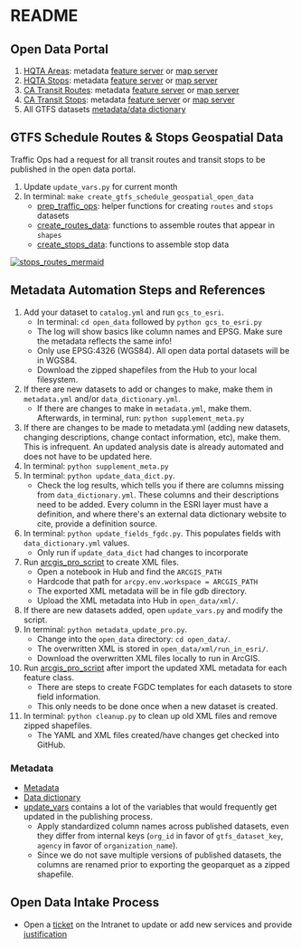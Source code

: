 # README

## Open Data Portal
1. [HQTA Areas](https://gis.data.ca.gov/datasets/863e61eacbf3463ab239beb3cee4a2c3_0): metadata   [feature server](https://gisdata.dot.ca.gov/arcgis/rest/services/CHrailroad/CA_HQ_Transit_Areas/FeatureServer) or [map server](https://gisdata.dot.ca.gov/arcgis/rest/services/CHrailroad/CA_HQ_Transit_Areas/MapServer)
1. [HQTA Stops](https://gis.data.ca.gov/datasets/f6c30480f0e84be699383192c099a6a4_0): metadata [feature server](https://gisdata.dot.ca.gov/arcgis/rest/services/CHrailroad/CA_HQ_Transit_Stops/FeatureServer) or [map server](https://gisdata.dot.ca.gov/arcgis/rest/services/CHrailroad/CA_HQ_Transit_Stops/MapServer)
1. [CA Transit Routes](https://gis.data.ca.gov/datasets/dd7cb74665a14859a59b8c31d3bc5a3e_0): metadata [feature server](https://gisdata.dot.ca.gov/arcgis/rest/services/CHrailroad/CA_Transit_Routes/FeatureServer) or [map server](https://gisdata.dot.ca.gov/arcgis/rest/services/CHrailroad/CA_Transit_Routes/MapServer)
1. [CA Transit Stops](https://gis.data.ca.gov/datasets/900992cc94ab49dbbb906d8f147c2a72_0): metadata [feature server](https://gisdata.dot.ca.gov/arcgis/rest/services/CHrailroad/CA_Transit_Stops/FeatureServer) or [map server](https://gisdata.dot.ca.gov/arcgis/rest/services/CHrailroad/CA_Transit_Stops/MapServer)
1. All GTFS datasets [metadata/data dictionary](https://data.ca.gov/dataset/cal-itp-gtfs-ingest-pipeline-dataset/resource/e26bf6ee-419d-4a95-8e4c-e2b13d5de793)

## GTFS Schedule Routes & Stops Geospatial Data

Traffic Ops had a request for all transit routes and transit stops to be published in the open data portal. 

1. Update `update_vars.py` for current month
1. In terminal: `make create_gtfs_schedule_geospatial_open_data`
   * [prep_traffic_ops](./prep_traffic_ops.py): helper functions for creating `routes` and `stops` datasets
   * [create_routes_data](./create_routes_data.py): functions to assemble routes that appear in `shapes`
   * [create_stops_data](./create_stops_data.py): functions to assemble stop data

[![stops_routes_mermaid](https://mermaid.ink/img/pako:eNqFkM0KwjAQhF8l7Ll5gQgexKsnPQbKkmxtoPkh2SBS-u6mVbxV9zQM3wzszGCiJVAgpdSBHU-kREwUhEVGHTZ7mOLDjJhZ3E4HHUQ7zi4VIeVRGOw5YyiO-xwrU_kQZcREO8iPjsIxfStW_Q_o2XnaoaADT9mjs-3Dec1o4JE8aVBNWhqwTqxBh6WhWDlen8GA4lypg5raBnR2eM_oQQ04leaSdRzz5b3aNt7yAjdubxo?type=png)](https://mermaid.live/edit#pako:eNqFkM0KwjAQhF8l7Ll5gQgexKsnPQbKkmxtoPkh2SBS-u6mVbxV9zQM3wzszGCiJVAgpdSBHU-kREwUhEVGHTZ7mOLDjJhZ3E4HHUQ7zi4VIeVRGOw5YyiO-xwrU_kQZcREO8iPjsIxfStW_Q_o2XnaoaADT9mjs-3Dec1o4JE8aVBNWhqwTqxBh6WhWDlen8GA4lypg5raBnR2eM_oQQ04leaSdRzz5b3aNt7yAjdubxo)

## Metadata Automation Steps and References
1. Add your dataset to `catalog.yml` and run `gcs_to_esri`.
    * In terminal: `cd open_data` followed by `python gcs_to_esri.py` 
    * The log will show basics like column names and EPSG. Make sure the metadata reflects the same info!
    * Only use EPSG:4326 (WGS84). All open data portal datasets will be in WGS84.
    * Download the zipped shapefiles from the Hub to your local filesystem.
1. If there are new datasets to add or changes to make, make them in `metadata.yml` and/or `data_dictionary.yml`. 
   * If there are changes to make in `metadata.yml`, make them. Afterwards, in terminal, run: `python supplement_meta.py`
1. If there are changes to be made to metadata.yml (adding new datasets, changing descriptions, change contact information, etc), make them. This is infrequent. An updated analysis date is already automated and does not have to be updated here.
1. In terminal: `python supplement_meta.py`
1. In terminal: `python update_data_dict.py`. 
   * Check the log results, which tells you if there are columns missing from `data_dictionary.yml`. These columns and their descriptions need to be added. Every column in the ESRI layer must have a definition, and where there's an external data dictionary website to cite, provide a definition source. 
1. In terminal: `python update_fields_fgdc.py`. This populates fields with `data_dictionary.yml` values.
    * Only run if `update_data_dict` had changes to incorporate 
1. Run [arcgis_pro_script](./arcgis_pro_script.py) to create XML files.
    * Open a notebook in Hub and find the `ARCGIS_PATH`
    * Hardcode that path for `arcpy.env.workspace = ARCGIS_PATH`
    * The exported XML metadata will be in file gdb directory.
    * Upload the XML metadata into Hub in `open_data/xml/`.
1. If there are new datasets added, open `update_vars.py` and modify the script.
1. In terminal: `python metadata_update_pro.py`.
    * Change into the `open_data` directory: `cd open_data/`.
    * The overwritten XML is stored in `open_data/xml/run_in_esri/`.
    * Download the overwritten XML files locally to run in ArcGIS.
1. Run [arcgis_pro_script](./arcgis_pro_script.py) after import the updated XML metadata for each feature class.
   * There are steps to create FGDC templates for each datasets to store field information.
   * This only needs to be done once when a new dataset is created. 
1. In terminal: `python cleanup.py` to clean up old XML files and remove zipped shapefiles.
   * The YAML and XML files created/have changes get checked into GitHub.

### Metadata
* [Metadata](./metadata.yml)
* [Data dictionary](./data_dictionary.yml)
* [update_vars](./update_vars.py) contains a lot of the variables that would frequently get updated in the publishing process.
   * Apply standardized column names across published datasets, even they differ from internal keys (`org_id` in favor of `gtfs_dataset_key`, `agency` in favor of `organization_name`). 
   * Since we do not save multiple versions of published datasets, the columns are renamed prior to exporting the geoparquet as a zipped shapefile.

## Open Data Intake Process 
* Open a [ticket](https://forms.office.com/Pages/ResponsePage.aspx?id=ZAobYkAXzEONiEVA00h1VuRQZHWRcbdNm496kj4opnZUNUo1NjRNRFpIOVRBMVFFTFJDM1JKNkY0SC4u) on the Intranet to update or add new services and provide [justification](./intake_justification.md)